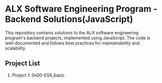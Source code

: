 # ALX Software Engineering Program - Backend Solutions(JavaScript)

This repository contains solutions to the ALX software engineering program's backend projects, implemented using JavaScript. 
The code is well-documented and follows best practices for maintainability and scalability.

## Project List

1. Project 1: 0x00-ES6_basic
